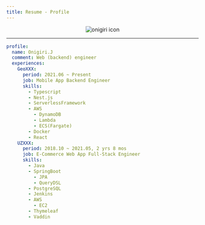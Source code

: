 ```yaml
---
title: Resume - Profile
---
```


<p align="center">
  <img src="https://avatars.githubusercontent.com/u/43085472?v=4" alt="onigiri icon" />
</p>

---

```yaml
profile: 
  name: Onigiri.J
  comment: Web (backend) engineer
  experiences:
    GeoXXX:
      period: 2021.06 ~ Present
      job: Mobile App Backend Engineer
      skills: 
        - Typescript
        - Nest.js
        - ServerlessFramework
        - AWS
          - DynamoDB
          - Lambda
          - ECS(Fargate)
        - Docker
        - React 
    UZXXX:
      period: 2018.10 ~ 2021.05, 2 yrs 8 mos
      job: E-Commerce Web App Full-Stack Engineer
      skills:
        - Java
        - SpringBoot
          - JPA
          - QueryDSL
        - PostgreSQL
        - Jenkins
        - AWS
          - EC2
        - Thymeleaf
        - Vaddin
```
